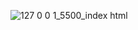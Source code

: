 ![127 0 0 1_5500_index html](https://github.com/user-attachments/assets/36e26c72-03a0-4681-b21a-17e206248686)
